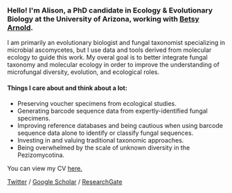 ### Hello! I'm Alison, a PhD candidate in Ecology & Evolutionary Biology at the University of Arizona, working with [Betsy Arnold](http://www.arnoldlab.net/).

I am primarily an evolutionary biologist and fungal taxonomist specializing in microbial ascomycetes, but I use data and tools derived from molecular ecology to guide this work. My overal goal is to better integrate fungal taxonomy and molecular ecology in order to improve the understanding of microfungal diversity, evolution, and ecological roles. 

#### Things I care about and think about a lot:
- Preserving voucher specimens from ecological studies.
- Generating barcode sequence data from expertly-identified fungal specimens.
- Improving reference databases and being cautious when using barcode sequence data alone to identify or classify fungal sequences. 
- Investing in and valuing traditional taxonomic approaches.
- Being overwhelmed by the scale of unknown diversity in the Pezizomycotina.



You can view my CV [here.](https://docs.google.com/document/d/1uLbKZvMkJv2Q39bbChU1ezjP5X8TEsQE1vzDT6lZnpo) 


[Twitter](https://twitter.com/alis_harrington) / 
[Google Scholar](https://scholar.google.com/citations?user=rhBOcpQAAAAJ&hl=en) / 
[ResearchGate](https://www.researchgate.net/profile/Alison_Harrington2)
